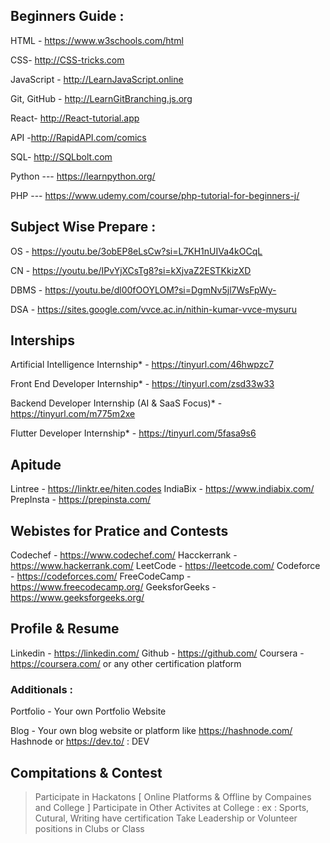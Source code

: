 ## Beginners Guide : 

HTML - https://www.w3schools.com/html

CSS- http://CSS-tricks.com

JavaScript - http://LearnJavaScript.online

Git, GitHub - http://LearnGitBranching.js.org

React- http://React-tutorial.app

API -http://RapidAPI.com/comics

SQL- http://SQLbolt.com

Python --- https://learnpython.org/

PHP --- https://www.udemy.com/course/php-tutorial-for-beginners-j/

## Subject Wise Prepare : 

OS  - https://youtu.be/3obEP8eLsCw?si=L7KH1nUIVa4kOCqL

CN  - https://youtu.be/IPvYjXCsTg8?si=kXjvaZ2ESTKkizXD

DBMS  - https://youtu.be/dl00fOOYLOM?si=DgmNv5jl7WsFpWy-

DSA  - https://sites.google.com/vvce.ac.in/nithin-kumar-vvce-mysuru



## Interships 

Artificial Intelligence Internship* -  https://tinyurl.com/46hwpzc7

 Front End Developer Internship* -  https://tinyurl.com/zsd33w33

 Backend Developer Internship (AI & SaaS Focus)* - https://tinyurl.com/m775m2xe

 Flutter Developer Internship* -  https://tinyurl.com/5fasa9s6

 ## Apitude 

 Lintree - https://linktr.ee/hiten.codes
 IndiaBix - https://www.indiabix.com/
 PrepInsta - https://prepinsta.com/

 ## Webistes for Pratice and Contests

Codechef - https://www.codechef.com/
Hacckerrank - https://www.hackerrank.com/
LeetCode - https://leetcode.com/
Codeforce - https://codeforces.com/
FreeCodeCamp - https://www.freecodecamp.org/
GeeksforGeeks - https://www.geeksforgeeks.org/

## Profile & Resume 
Linkedin - https://linkedin.com/
Github - https://github.com/
Coursera - https://coursera.com/ or any other certification platform 
### Additionals : 
Portfolio - Your own Portfolio Website 

Blog - Your own blog website or platform like https://hashnode.com/ Hashnode or https://dev.to/ : DEV

## Compitations & Contest 
> Participate in Hackatons [ Online Platforms & Offline by Compaines and College ]
> Participate in Other Activites at College : ex : Sports, Cutural, Writing have certification
> Take Leadership or Volunteer positions in Clubs or Class
> 

